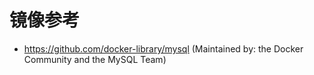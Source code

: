# 镜像参考

* https://github.com/docker-library/mysql
(Maintained by: the Docker Community and the MySQL Team)